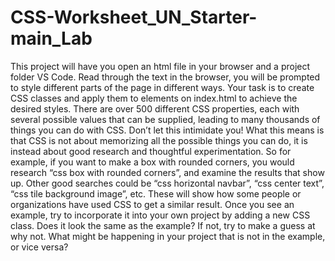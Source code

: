 # CSS-Worksheet_UN_Starter-main_Lab

This project will have you open an html file in your browser and a project folder VS Code. 
Read through the text in the browser, you will be prompted to style different parts of the page in different ways.  Your task is to create CSS classes and apply them to elements on index.html to achieve the desired styles.
There are over 500 different CSS properties, each with several possible values that can be supplied, leading to many thousands of things you can do with CSS. Don’t let this intimidate you! What this means is that CSS is not about memorizing all the possible things you can do, it is instead about good research and thoughtful experimentation.
So for example, if you want to make a box with rounded corners, you would research “css box with rounded corners”, and examine the results that show up. Other good searches could be “css horizontal navbar”, “css center text”,  “css tile background image”, etc. These will show how some people or organizations have used CSS to get a similar result. Once you see an example, try to incorporate it into your own project by adding a new CSS class. Does it look the same as the example? If not, try to make a guess at why not. What might be happening in your project that is not in the example, or vice versa?
